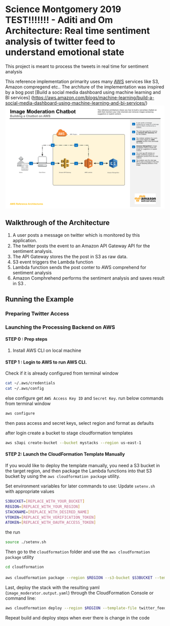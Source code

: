 
# Science Montgomery 2019 TEST!!!!!!!  - Aditi and Om  Architecture: Real time sentiment analysis of twitter feed to understand emotional state

This project is meant to process the tweets in real time for sentiment analysis

This reference implementation primarity uses many  [AWS](https://aws.amazon.com/) services like S3, Amazon compregend etc..
The architure of the implementation was inspired by 
 a bog post [Build a social media dashboard using machine learning and BI services]
 (https://aws.amazon.com/blogs/machine-learning/build-a-social-media-dashboard-using-machine-learning-and-bi-services/)
![screenshot for instruction](images/Architecture.png)


## Walkthrough of the Architecture
1. A user posts a message on twitter which is monitored by this application.
1. The twitter posts the event to an Amazon API Gateway API for the sentiment analysis.
1. The API Gateway stores the the post in S3 as raw data.
1. S3 event triggers the Lambda function
1. Lambda function sends the post conter to AWS comprehend for sentiment analysis
1. Amazon Comphrehend performs the sentiment analysis and saves result in S3 .



## Running the Example
### Preparing Twitter Access

### Launching the Processing Backend on AWS
#### STEP 0 : Prep steps
1. Install AWS CLI on local machine


#### STEP 1 : Login to AWS to run AWS CLI.
Check if it is already configured from terminal window
```` bash
cat ~/.aws/credentials
cat ~/.aws/config
````
else configure get `AWS Access Key ID` and `Secret Key`. 
run below commands from terminal window

```` bash
aws configure
````

then pass access and secret keys, select region and format as defaults

after login create a bucket to stage cloudformation templates

```` bash
aws s3api create-bucket --bucket mystacks --region us-east-1
````

#### STEP 2: Launch the CloudFormation Template Manually 
If you would like to deploy the template manually, you need a S3 bucket in the target region, 
and then package the Lambda functions into that S3 bucket by using the `aws cloudformation package` utility.

Set environment variables for later commands to use:
Update `setenv.sh` with appropriate values

```bash
S3BUCKET=[REPLACE_WITH_YOUR_BUCKET]
REGION=[REPLACE_WITH_YOUR_REGION]
STACKNAME=[REPLACE_WITH_DESIRED_NAME]
VTOKEN=[REPLACE_WITH_VERIFICATION_TOKEN]
ATOKEN=[REPLACE_WITH_OAUTH_ACCESS_TOKEN]
```

the run 
```bash
source ./setenv.sh
```

Then go to the `cloudformation` folder and use the `aws cloudformation package` utility

```bash
cd cloudformation

aws cloudformation package --region $REGION --s3-bucket $S3BUCKET --template twitter_feed_processor.serverless.yaml --output-template-file twitter_feed_processor.output.yaml
```
Last, deploy the stack with the resulting yaml (`image_moderator.output.yaml`) through the CloudFormation Console or command line:

```bash
aws cloudformation deploy --region $REGION --template-file twitter_feed_processor.output.yaml --stack-name $STACKNAME --capabilities CAPABILITY_NAMED_IAM --parameter-overrides VerificationToken=$VTOKEN AccessToken=$ATOKEN
```

Repeat build and deploy steps when ever there is change in the code

